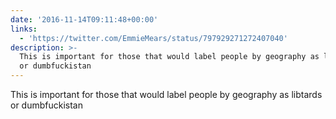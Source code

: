 ```yaml
---
date: '2016-11-14T09:11:48+00:00'
links:
  - 'https://twitter.com/EmmieMears/status/797929271272407040'
description: >-
  This is important for those that would label people by geography as libtards
  or dumbfuckistan
---
```

This is important for those that would label people by geography as libtards or dumbfuckistan 
